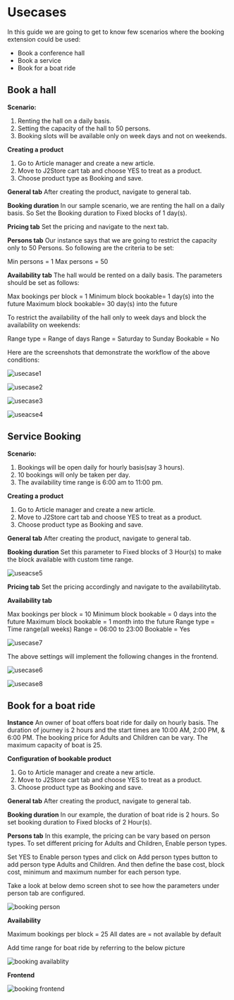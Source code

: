 # Usecases

In this guide we are going to get to know few scenarios where the booking extension could be used:

* Book a conference hall
* Book a service
* Book for a boat ride

## Book a hall <a id="book-a-hall"></a>

**Scenario:**

1. Renting the hall on a daily basis.
2. Setting the capacity of the hall to 50 persons.
3. Booking slots will be available only on week days and not on weekends.

**Creating a product**

1. Go to Article manager and create a new article.
2. Move to J2Store cart tab and choose YES to treat as a product.
3. Choose product type as Booking and save.

**General tab** After creating the product, navigate to general tab.

**Booking duration** In our sample scenario, we are renting the hall on a daily basis. So Set the Booking duration to Fixed blocks of 1 day\(s\).

**Pricing tab** Set the pricing and navigate to the next tab.

**Persons tab** Our instance says that we are going to restrict the capacity only to 50 Persons. So following are the criteria to be set:

Min persons = 1 Max persons = 50

**Availability tab** The hall would be rented on a daily basis. The parameters should be set as follows:

Max bookings per block = 1 Minimum block bookable= 1 day\(s\) into the future Maximum block bookable= 30 day\(s\) into the future

To restrict the availability of the hall only to week days and block the availability on weekends:

Range type = Range of days Range = Saturday to Sunday Bookable = No

Here are the screenshots that demonstrate the workflow of the above conditions:

![usecase1](https://raw.githubusercontent.com/j2store/doc-images/master/booking-and-reservations/usecases/booking-app-usecase1.png)

![usecase2](https://raw.githubusercontent.com/j2store/doc-images/master/booking-and-reservations/usecases/booking-app-usecase2.png)

![usecase3](https://raw.githubusercontent.com/j2store/doc-images/master/booking-and-reservations/usecases/booking-app-usecase3.png)

![useacse4](https://raw.githubusercontent.com/j2store/doc-images/master/booking-and-reservations/usecases/booking-app-usecase4.png)

## Service Booking <a id="service-booking"></a>

**Scenario:**

1. Bookings will be open daily for hourly basis\(say 3 hours\).
2. 10 bookings will only be taken per day.
3. The availability time range is 6:00 am to 11:00 pm.

**Creating a product**

1. Go to Article manager and create a new article.
2. Move to J2Store cart tab and choose YES to treat as a product.
3. Choose product type as Booking and save.

**General tab** After creating the product, navigate to general tab.

**Booking duration** Set this parameter to Fixed blocks of 3 Hour\(s\) to make the block available with custom time range.

![useacse5](https://raw.githubusercontent.com/j2store/doc-images/master/booking-and-reservations/usecases/booking-app-usecase5.png)

**Pricing tab** Set the pricing accordingly and navigate to the availabilitytab.

**Availability tab**

Max bookings per block = 10 Minimum block bookable = 0 days into the future Maximum block bookable = 1 month into the future Range type = Time range\(all weeks\) Range = 06:00 to 23:00 Bookable = Yes

![usecase7](https://raw.githubusercontent.com/j2store/doc-images/master/booking-and-reservations/usecases/booking-app-usecase7.png)

The above settings will implement the following changes in the frontend.

![usecase6](https://raw.githubusercontent.com/j2store/doc-images/master/booking-and-reservations/usecases/booking-app-usecase6.png)

![usecase8](https://raw.githubusercontent.com/j2store/doc-images/master/booking-and-reservations/usecases/booking-app-usecase8.png)

## Book for a boat ride <a id="book-for-a-boat-ride"></a>

**Instance** An owner of boat offers boat ride for daily on hourly basis. The duration of journey is 2 hours and the start times are 10:00 AM, 2:00 PM, & 6:00 PM. The booking price for Adults and Children can be vary. The maximum capacity of boat is 25.

**Configuration of bookable product**

1. Go to Article manager and create a new article.
2. Move to J2Store cart tab and choose YES to treat as a product.
3. Choose product type as Booking and save.

**General tab** After creating the product, navigate to general tab.

**Booking duration** In our example, the duration of boat ride is 2 hours. So set booking duration to Fixed blocks of 2 Hour\(s\).

**Persons tab** In this example, the pricing can be vary based on person types. To set different pricing for Adults and Children, Enable person types.

Set YES to Enable person types and click on Add person types button to add person type Adults and Children. And then define the base cost, block cost, minimum and maximum number for each person type.

Take a look at below demo screen shot to see how the parameters under person tab are configured.

![booking person](https://raw.githubusercontent.com/j2store/doc-images/master/booking-and-reservations/usecases/usecase3-booking-person.png)

**Availability**

Maximum bookings per block = 25 All dates are = not available by default

Add time range for boat ride by referring to the below picture

![booking availablity](https://raw.githubusercontent.com/j2store/doc-images/master/booking-and-reservations/usecases/usecase3-booking-availability.png)

**Frontend**

![booking frontend](https://raw.githubusercontent.com/j2store/doc-images/master/booking-and-reservations/usecases/usecase3-booking-frontend.png)

